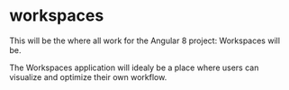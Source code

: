 # workspaces

This will be the where all work for the Angular 8 project: Workspaces will be.

The Workspaces application will idealy be a place where users can visualize and optimize their own workflow.
